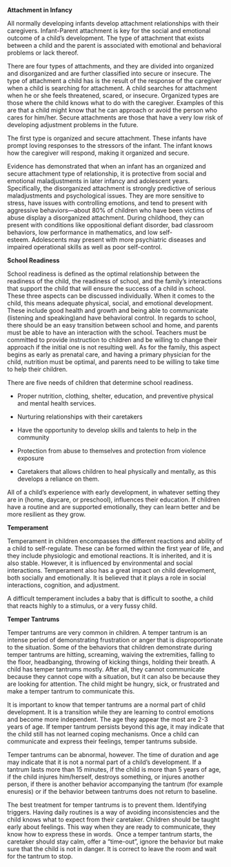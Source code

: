 **Attachment in Infancy**

All normally developing infants develop attachment relationships with their caregivers. Infant-Parent attachment is key for the social and emotional outcome of a child’s development. The type of attachment that exists between a child and the parent is associated with emotional and behavioral problems or lack thereof.

There are four types of attachments, and they are divided into organized and disorganized and are further classified into secure or insecure. The type of attachment a child has is the result of the response of the caregiver when a child is searching for attachment. A child searches for attachment when he or she feels threatened, scared, or insecure. Organized types are those where the child knows what to do with the caregiver. Examples of this are that a child might know that he can approach or avoid the person who cares for him/her. Secure attachments are those that have a very low risk of developing adjustment problems in the future.

The first type is organized and secure attachment. These infants have prompt loving responses to the stressors of the infant. The infant knows how the caregiver will respond, making it organized and secure.

Evidence has demonstrated that when an infant has an organized and secure attachment type of relationship, it is protective from social and emotional maladjustments in later infancy and adolescent years. Specifically, the disorganized attachment is strongly predictive of serious maladjustments and psychological issues. They are more sensitive to stress, have issues with controlling emotions, and tend to present with aggressive behaviors—about 80% of children who have been victims of abuse display a disorganized attachment. During childhood, they can present with conditions like oppositional defiant disorder, bad classroom behaviors, low performance in mathematics, and low self-esteem. Adolescents may present with more psychiatric diseases and impaired operational skills as well as poor self-control.

**School Readiness**

School readiness is defined as the optimal relationship between the readiness of the child, the readiness of school, and the family’s interactions that support the child that will ensure the success of a child in school. These three aspects can be discussed individually. When it comes to the child, this means adequate physical, social, and emotional development. These include good health and growth and being able to communicate (listening and speaking)and have behavioral control. In regards to school, there should be an easy transition between school and home, and parents must be able to have an interaction with the school. Teachers must be committed to provide instruction to children and be willing to change their approach if the initial one is not resulting well. As for the family, this aspect begins as early as prenatal care, and having a primary physician for the child, nutrition must be optimal, and parents need to be willing to take time to help their children.

There are five needs of children that determine school readiness.

- Proper nutrition, clothing, shelter, education, and preventive physical and mental health services.

- Nurturing relationships with their caretakers

- Have the opportunity to develop skills and talents to help in the community

- Protection from abuse to themselves and protection from violence exposure

- Caretakers that allows children to heal physically and mentally, as this develops a reliance on them.

All of a child’s experience with early development, in whatever setting they are in (home, daycare, or preschool), influences their education. If children have a routine and are supported emotionally, they can learn better and be more resilient as they grow.

**Temperament**

Temperament in children encompasses the different reactions and ability of a child to self-regulate. These can be formed within the first year of life, and they include physiologic and emotional reactions. It is inherited, and it is also stable. However, it is influenced by environmental and social interactions. Temperament also has a great impact on child development, both socially and emotionally. It is believed that it plays a role in social interactions, cognition, and adjustment.

A difficult temperament includes a baby that is difficult to soothe, a child that reacts highly to a stimulus, or a very fussy child.

**Temper Tantrums**

Temper tantrums are very common in children. A temper tantrum is an intense period of demonstrating frustration or anger that is disproportionate to the situation. Some of the behaviors that children demonstrate during temper tantrums are hitting, screaming, waiving the extremities, falling to the floor, headbanging, throwing of kicking things, holding their breath. A child has temper tantrums mostly. After all, they cannot communicate because they cannot cope with a situation, but it can also be because they are looking for attention. The child might be hungry, sick, or frustrated and make a temper tantrum to communicate this.

It is important to know that temper tantrums are a normal part of child development. It is a transition while they are learning to control emotions and become more independent. The age they appear the most are 2-3 years of age. If temper tantrum persists beyond this age, it may indicate that the child still has not learned coping mechanisms. Once a child can communicate and express their feelings, temper tantrums subside.

Temper tantrums can be abnormal, however. The time of duration and age may indicate that it is not a normal part of a child’s development. If a tantrum lasts more than 15 minutes, if the child is more than 5 years of age, if the child injures him/herself, destroys something, or injures another person, if there is another behavior accompanying the tantrum (for example enuresis) or if the behavior between tantrums does not return to baseline.

The best treatment for temper tantrums is to prevent them. Identifying triggers. Having daily routines is a way of avoiding inconsistencies and the child knows what to expect from their caretaker. Children should be taught early about feelings. This way when they are ready to communicate, they know how to express these in words.  Once a temper tantrum starts, the caretaker should stay calm, offer a “time-out”, ignore the behavior but make sure that the child is not in danger. It is correct to leave the room and wait for the tantrum to stop.
